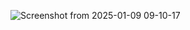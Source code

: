 ![Screenshot from 2025-01-09 09-10-17](https://github.com/user-attachments/assets/1308ca70-b91a-404e-ac23-8bf6e249d7a9)
